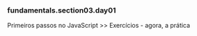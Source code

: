 ### fundamentals.section03.day01  
Primeiros passos no JavaScript >> Exercícios - agora, a prática  
